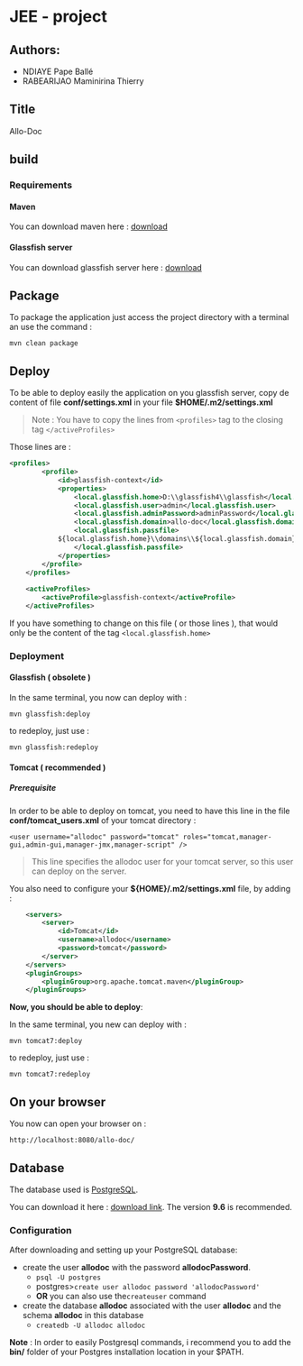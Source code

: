 # JEE - project 

## Authors:

- NDIAYE Pape Ballé
- RABEARIJAO Maminirina Thierry

## Title

Allo-Doc

## build

### Requirements

#### Maven

You can download maven here : [download](https://maven.apache.org/download.cgi)

#### Glassfish server

You can download glassfish server here : [download](https://glassfish.java.net/download.html)

## Package

To package the application just access the project directory with a terminal an use the command : 

`mvn clean package`

## Deploy 

To be able to deploy easily the application on you glassfish server, copy de content of file **conf/settings.xml** in your file
**$HOME/.m2/settings.xml**

> Note : You have to copy the lines from `<profiles>` tag to the closing tag `</activeProfiles>`

Those lines are : 

```xml
<profiles>
        <profile>
            <id>glassfish-context</id>
            <properties>
                <local.glassfish.home>D:\\glassfish4\\glassfish</local.glassfish.home>
                <local.glassfish.user>admin</local.glassfish.user>
                <local.glassfish.adminPassword>adminPassword</local.glassfish.adminPassword>
                <local.glassfish.domain>allo-doc</local.glassfish.domain>
                <local.glassfish.passfile>
            ${local.glassfish.home}\\domains\\${local.glassfish.domain}\\config\\domain-passwords
                </local.glassfish.passfile>
            </properties>
        </profile>
    </profiles>
 
    <activeProfiles>
        <activeProfile>glassfish-context</activeProfile>
    </activeProfiles>
```

If you have something to change on this file ( or those lines ), that would only be the content of the tag `<local.glassfish.home>`

### Deployment 

#### Glassfish ( obsolete )

In the same terminal, you now can deploy with : 

`mvn glassfish:deploy`

to redeploy, just use : 

`mvn glassfish:redeploy`

#### Tomcat ( recommended )


##### Prerequisite 

In order to be able to deploy on tomcat, you need to have this line in the file
**conf/tomcat_users.xml** of your tomcat directory : 

`<user username="allodoc" password="tomcat" roles="tomcat,manager-gui,admin-gui,manager-jmx,manager-script" />`

> This line specifies the allodoc user for your tomcat server, so this user can deploy on the server.

You also need to configure your **${HOME}/.m2/settings.xml** file, by adding : 


```xml
    <servers>
        <server>
            <id>Tomcat</id>
            <username>allodoc</username>
            <password>tomcat</password>
        </server>
    </servers>
    <pluginGroups>
        <pluginGroup>org.apache.tomcat.maven</pluginGroup>
    </pluginGroups>
```

**Now, you should be able to deploy**:

In the same terminal, you new can deploy with :

`mvn tomcat7:deploy`

to redeploy, just use : 

`mvn tomcat7:redeploy`



## On your browser

You now can open your browser on : 

`http://localhost:8080/allo-doc/`


## Database

The database used is [PostgreSQL](https://www.postgresql.org/).

You can download it here : [download link](http://www.enterprisedb.com/products-services-training/pgdownload#windows). The version **9.6** is recommended.

### Configuration 

After downloading and setting up your PostgreSQL database:

- create the user **allodoc** with the password **allodocPassword**.
    - `psql -U postgres`
    - postgres>`create user allodoc password 'allodocPassword'`
    - **OR** you can also use the`createuser` command
- create the database **allodoc** associated with the user **allodoc** and the schema **allodoc** in this database
    - `createdb -U allodoc allodoc`
    
**Note** : In order to easily Postgresql commands, i recommend you to add the **bin/** folder of your Postgres installation location in your $PATH.

